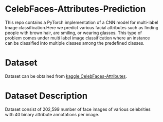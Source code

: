 # CelebFaces-Attributes-Prediction
This repo contains a PyTorch implementation of a CNN model for multi-label Image classification.Here we predict various facial attributes such as finding people with brown hair, are smiling, or wearing glasses. This type of problem comes under multi label image classification where an instance can be classified into multiple classes among the predefined classes.
# Dataset
Dataset can be obtained from [kaggle CelebFaces-Attributes](https://www.kaggle.com/jessicali9530/celeba-dataset).

# Dataset Description
Dataset consist of 202,599 number of face images of various celebrities with 40 binary attribute annotations per image.
 
